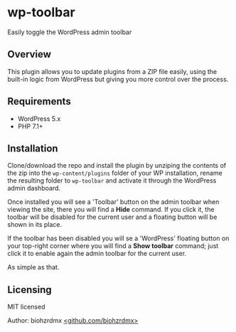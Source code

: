 # wp-toolbar

Easily toggle the WordPress admin toolbar

## Overview

This plugin allows you to update plugins from a ZIP file easily, using the built-in logic from WordPress but giving you more control over the process.

## Requirements

- WordPress 5.x
- PHP 7.1+

## Installation

Clone/download the repo and install the plugin by unziping the contents of the zip into the `wp-content/plugins` folder of your WP installation, rename the resulting folder to `wp-toolbar` and activate it through the WordPress admin dashboard.

Once installed you will see a 'Toolbar' button on the admin toolbar when viewing the site, there you will find a **Hide** command. If you click it, the toolbar will be disabled for the current user and a floating button will be shown in its place.

If the toolbar has been disabled you will se a 'WordPress' floating button on your top-right corner where you will find a **Show toolbar** command; just click it to enable again the admin toolbar for the current user.

As simple as that.

## Licensing

MIT licensed

Author: biohzrdmx [<github.com/biohzrdmx>](https://github.com/biohzrdmx)